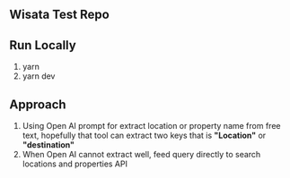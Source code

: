 ## Wisata Test Repo

## Run Locally
1. yarn
2. yarn dev

## Approach
1. Using Open AI prompt for extract location or property name from free text,
   hopefully that tool can extract two keys that is **"Location"** or **"destination"**
2. When Open AI cannot extract well, feed query directly to search locations and properties API
